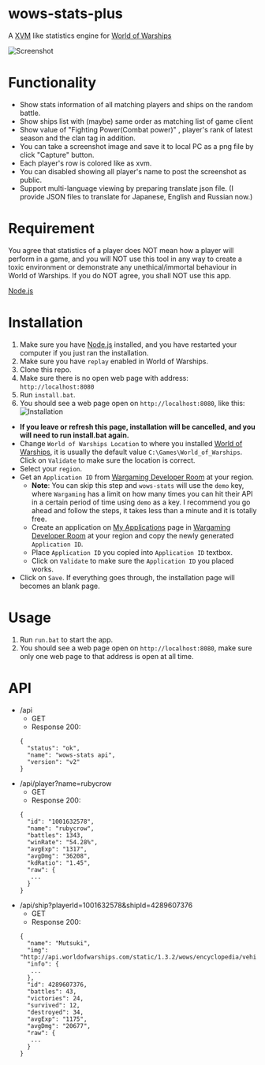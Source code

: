 # wows-stats-plus
A [XVM](http://www.modxvm.com/en/) like statistics engine for [World of Warships](http://worldofwarships.com/)

![Screenshot](http://i.imgur.com/HANvFgj.png?1)

# Functionality
- Show stats information of all matching players and ships on the random battle.
- Show ships list with (maybe) same order as matching list of game client
- Show value of "Fighting Power(Combat power)" , player's rank of latest season and the clan tag in addition. 
- You can take a screenshot image and save it to local PC as a png file by click "Capture" button.
- Each player's row is colored like as xvm.
- You can disabled showing all player's name to post the screenshot as public.
- Support multi-language viewing by preparing translate json file.
    (I provide JSON files to translate for Japanese, English and Russian now.)

# Requirement
You agree that statistics of a player does NOT mean how a player will perform in a game, and you will NOT use this tool in any way to create a toxic environment or demonstrate any unethical/immortal behaviour in World of Warships.
If you do NOT agree, you shall NOT use this app.

[Node.js](https://nodejs.org/en/)

# Installation
1. Make sure you have [Node.js](https://nodejs.org/en/) installed, and you have restarted your computer if you just ran the installation.
2. Make sure you have `replay` enabled in World of Warships.
3. Clone this repo.
4. Make sure there is no open web page with address: `http://localhost:8080` 
5. Run `install.bat`.
6. You should see a web page open on `http://localhost:8080`, like this:
![Installation](http://i.imgur.com/0Z2byWH.png)
  * **If you leave or refresh this page, installation will be cancelled, and you will need to run install.bat again.**
  * Change `World of Warships Location` to where you installed [World of Warships](http://worldofwarships.com/), it is usually the default value `C:\Games\World_of_Warships`. Click on `Validate` to make sure the location is correct.
  * Select your `region`.
  * Get an `Application ID` from [Wargaming Developer Room](http://na.wargaming.net/developers/) at your region.
    * **Note**: You can skip this step and `wows-stats` will use the `demo` key, where `Wargaming` has a limit on how many times you can hit their API in a certain period of time using `demo` as a key. I recommend you go ahead and follow the steps, it takes less than a minute and it is totally free.
    * Create an application on [My Applications](https://na.wargaming.net/developers/applications/) page in [Wargaming Developer Room](http://na.wargaming.net/developers/) at your region and copy the newly generated `Application ID`.
    * Place `Application ID` you copied into `Application ID` textbox.
    * Click on `Validate` to make sure the `Application ID` you placed works.
  * Click on `Save`. If everything goes through, the installation page will becomes an blank page.

# Usage
1. Run `run.bat` to start the app.
2. You should see a web page open on `http://localhost:8080`, make sure only one web page to that address is open at all time.

# API
* /api
  * GET
  * Response 200:
  ```
  {
    "status": "ok",
    "name": "wows-stats api",
    "version": "v2"
  }
  ```
* /api/player?name=rubycrow
  * GET
  * Response 200:
  ```
  {
    "id": "1001632578",
    "name": "rubycrow",
    "battles": 1343,
    "winRate": "54.28%",
    "avgExp": "1317",
    "avgDmg": "36208",
    "kdRatio": "1.45",
    "raw": {
     ...
    }
  }
  ```
* /api/ship?playerId=1001632578&shipId=4289607376
  * GET
  * Response 200: 
  ```
  {
    "name": "Mutsuki",
    "img": "http://api.worldofwarships.com/static/1.3.2/wows/encyclopedia/vehicle/PJSD005.png",
    "info": {
     ...
    },
    "id": 4289607376,
    "battles": 43,
    "victories": 24,
    "survived": 12,
    "destroyed": 34,
    "avgExp": "1175",
    "avgDmg": "20677",
    "raw": {
     ...
    }
  }
  ```

